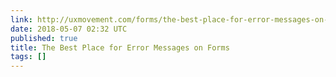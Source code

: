 ```yaml
---
link: http://uxmovement.com/forms/the-best-place-for-error-messages-on-forms/
date: 2018-05-07 02:32 UTC
published: true
title: The Best Place for Error Messages on Forms
tags: []
---
```



